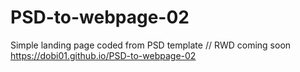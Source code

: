 # PSD-to-webpage-02

Simple landing page coded from PSD template // RWD coming soon
https://dobi01.github.io/PSD-to-webpage-02
